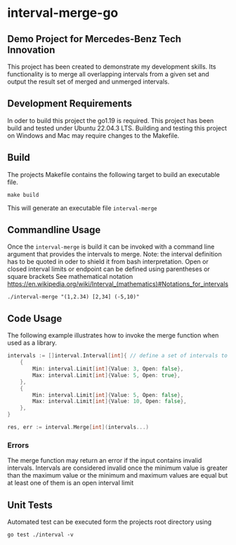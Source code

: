 # interval-merge-go
## Demo Project for Mercedes-Benz Tech Innovation

This project has been created to demonstrate my development skills. Its functionality is to merge all overlapping intervals from a given set and output the result set of merged and unmerged intervals.

## Development Requirements

In oder to build this project the go1.19 is required. This project has been build and tested under Ubuntu 22.04.3 LTS. 
Building and testing this project on Windows and Mac may require changes to the Makefile.



## Build
    
The projects Makefile contains the following target to build an executable file.

```shell
make build
```
This will generate an executable file `interval-merge`

## Commandline Usage

Once the `interval-merge` is build it can be invoked with a command line argument that provides the intervals to merge.
Note: the interval definition has to be quoted in oder to shield it from bash interpretation.
Open or closed interval limits or endpoint can be defined using parentheses or square brackets
See mathematical notation https://en.wikipedia.org/wiki/Interval_(mathematics)#Notations_for_intervals


```shell
./interval-merge "(1,2.34) [2,34] (-5,10)"
```

## Code Usage

The following example illustrates how to invoke the merge function when used as a library.

```Go
intervals := []interval.Interval[int]{ // define a set of intervals to merge using generic numeric type
    {
        Min: interval.Limit[int]{Value: 3, Open: false},
        Max: interval.Limit[int]{Value: 5, Open: true},
    },
    {
        Min: interval.Limit[int]{Value: 5, Open: false},
        Max: interval.Limit[int]{Value: 10, Open: false},
    },
}

res, err := interval.Merge[int](intervals...)
```

### Errors

The merge function may return an error if the input contains invalid intervals. Intervals are considered invalid
once the minimum value is greater than the maximum value or the minimum and maximum values are equal but at least one of them is an open interval limit

## Unit Tests

Automated test can be executed form the projects root directory using 
```shell
go test ./interval -v
```
